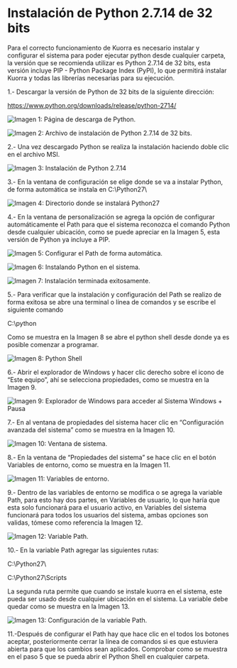 # Instalación de Python 2.7.14 de 32 bits


Para el correcto funcionamiento de Kuorra es necesario instalar y configurar el sistema para poder ejecutar python desde cualquier carpeta, la versión que se recomienda utilizar es Python 2.7.14 de 32 bits, esta versión incluye PIP - Python Package Index (PyPI), lo que permitirá instalar Kuorra y todas las librerías necesarias para su ejecución.


1.- Descargar la versión de Python de 32 bits de la siguiente dirección:


https://www.python.org/downloads/release/python-2714/

![Imagen 1: Página de descarga de Python.](images/python00.png)



![Imagen 2: Archivo de instalación de Python 2.7.14 de 32 bits.](images/python01.png)



2.- Una vez descargado Python se realiza la instalación haciendo doble clic en el archivo MSI.

![Imagen 3: Instalación de Python 2.7.14](images/python02.png)


3.- En la ventana de configuración se elige donde se va a instalar Python, de forma automática se instala en C:\Python27\

![Imagen 4: Directorio donde se instalará Python27](images/python03.png)


4.- En la ventana de personalización se agrega la opción de configurar automáticamente el Path para que el sistema reconozca el comando Python desde cualquier ubicación, como se puede apreciar en la Imagen 5, esta versión de Python ya incluye a PIP.

![Imagen 5: Configurar el Path de forma automática.](images/python04.png)


![Imagen 6: Instalando Python en el sistema.](images/python05.png)


![Imagen 7: Instalación terminada exitosamente.](images/python06.png)


5.- Para verificar que la instalación y configuración del Path se realizo de forma exitosa se abre una terminal o línea de comandos y se escribe el siguiente comando


C:\python


Como se muestra en la Imagen 8 se abre el python shell desde donde ya es posible comenzar a programar.

![Imagen 8: Python Shell](images/python07.png)


6.- Abrir el explorador de Windows y hacer clic derecho sobre el icono de “Este equipo”, ahí se selecciona propiedades, como se muestra en la Imagen 9.

![Imagen 9: Explorador de Windows para acceder al Sistema Windows + Pausa](images/python08.png)


7.- En al ventana de propiedades del sistema hacer clic en “Configuración avanzada del sistema” como se muestra en la Imagen 10.

![Imagen 10: Ventana de sistema.](images/python09.png)


8.- En la ventana de “Propiedades del sistema” se hace clic en el botón Variables de entorno, como se muestra en la Imagen 11.

![Imagen 11: Variables de entorno.](images/python10.png)


9.- Dentro de las variables de entorno se modifica o se agrega la variable Path, para esto hay dos partes, en Variables de usuario, lo que haría que esta solo funcionará para el usuario activo, en Variables del sistema funcionará para todos los usuarios del sistema, ambas opciones son validas, tómese como referencia la Imagen 12.

![Imagen 12: Variable Path.](images/python11.png)


10.- En la variable Path agregar las siguientes rutas:


C:\Python27\

C:\Python27\Scripts


La segunda ruta permite que cuando se instale kuorra en el sistema, este pueda ser usado desde cualquier ubicación en el sistema. La variable debe quedar como se muestra en la Imagen 13.

![Imagen 13: Configuración de la variable Path.](images/python12.png)

11.-Después de configurar el Path hay que hace clic en el todos los botones aceptar, posteriormente cerrar la línea de comandos si es que estuviera abierta para que los cambios sean aplicados. Comprobar como se muestra en el paso 5 que se pueda abrir el Python Shell en cualquier carpeta.